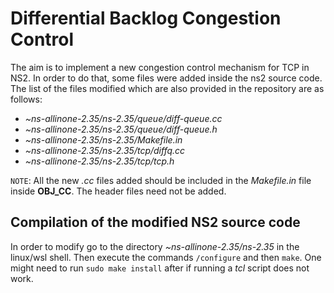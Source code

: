 # Differential Backlog Congestion Control

The aim is to implement a new congestion control mechanism for TCP in NS2. In order to do that, some files were added inside the ns2
source code. The list of the files modified which are also provided in the repository are as follows:
 - *~ns-allinone-2.35/ns-2.35/queue/diff-queue.cc*
 - *~ns-allinone-2.35/ns-2.35/queue/diff-queue.h*
 - *~ns-allinone-2.35/ns-2.35/Makefile.in*
 - *~ns-allinone-2.35/ns-2.35/tcp/diffq.cc*
 - *~ns-allinone-2.35/ns-2.35/tcp/tcp.h*
 
 `NOTE`: All the new *.cc* files added should be included in the *Makefile.in* file inside **OBJ_CC**. The header files need not be added.
 
 ## Compilation of the modified NS2 source code
 
 In order to modify go to the directory *~ns-allinone-2.35/ns-2.35* in the linux/wsl shell. Then execute the commands `/configure` and then `make`.
 One might need to run `sudo make install` after if running a *tcl* script does not work.
